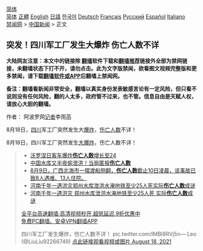  <!-- 面包屑导航 --> <div class="breadcrumb"><!-- GTranslate: https://gtranslate.io/ -->  <div class="switcher notranslate">  <div class="selected">  <a href="#" onclick="return false;"> 简体</a>  </div>  <div class="option">  <a href="https://www.bannedbook.org" onclick="doGTranslate('zh-CN|zh-CN');jQuery('div.switcher div.selected a').html(jQuery(this).html());return false;" title="简体中文" class="nturl selected"> 简体</a>  <a href="https://www.bannedbook.org/zh-tw/" onclick="doGTranslate('zh-CN|zh-TW');jQuery('div.switcher div.selected a').html(jQuery(this).html());return false;" title="繁體中文" class="nturl"> 正體</a>  <a href="https://www.bannedbook.org/en/" onclick="doGTranslate('zh-CN|en');jQuery('div.switcher div.selected a').html(jQuery(this).html());return false;" title="English" class="nturl"> English</a>  <a href="https://www.bannedbook.org/ja/" onclick="doGTranslate('zh-CN|ja');jQuery('div.switcher div.selected a').html(jQuery(this).html());return false;" title="日本語" class="nturl"> 日語</a>  <a href="https://www.bannedbook.org/ko/" onclick="doGTranslate('zh-CN|ko');jQuery('div.switcher div.selected a').html(jQuery(this).html());return false;" title="한국어" class="nturl"> 한국어</a>  <a href="https://www.bannedbook.org/de/" onclick="doGTranslate('zh-CN|de');jQuery('div.switcher div.selected a').html(jQuery(this).html());return false;" title="Deutsch" class="nturl"> Deutsch</a>  <a href="https://www.bannedbook.org/fr/" onclick="doGTranslate('zh-CN|fr');jQuery('div.switcher div.selected a').html(jQuery(this).html());return false;" title="Français" class="nturl"> Français</a>  <a href="https://www.bannedbook.org/ru/" onclick="doGTranslate('zh-CN|ru');jQuery('div.switcher div.selected a').html(jQuery(this).html());return false;" title="Русский" class="nturl"> Русский</a>  <a href="https://www.bannedbook.org/es/" onclick="doGTranslate('zh-CN|es');jQuery('div.switcher div.selected a').html(jQuery(this).html());return false;" title="Español" class="nturl"> Español</a>  <a href="https://www.bannedbook.org/it/" onclick="doGTranslate('zh-CN|it');jQuery('div.switcher div.selected a').html(jQuery(this).html());return false;" title="Italiano" class="nturl"> Italiano</a>  </div>  </div>      <div class='breadcrumb-sub'><!-- Breadcrumb NavXT 6.3.0 --> <a href="https://www.bannedbook.org/" class="home">禁闻网</a> &gt; <a href="https://www.bannedbook.org/bnews/cnnews/" class="category">中国新闻</a> &gt; 正文</div></div><h2>突发！四川军工厂发生大爆炸 伤亡人数不详</h2> <p class="notice"><b>大陆网友注意：本文中的链接除 <a href="https://github.com/bannedbook/fanqiang" >翻墙</a>软件下载和<a href="https://github.com/killgcd/justmysocks/blob/master/README.md">翻墙推荐</a>链接外全部为禁网链接，未翻墙状态下打不开，请勿点击。此为文字版禁闻，欲看图文视频完整版和更多禁闻，请下载<a href="https://github.com/bannedbook/fanqiang">翻墙软件或APP</a>后翻墙上禁闻网。</p><p>备注：翻墙看新闻非常安全，翻墙以真实身份发表敏感言论有一定风险，但只看不说则没有任何风险，翻的人太多，政府管不过来，也不管。信息自由是天赋人权，请放心大胆的翻墙。</b></p>  <div class="entry"> <p>作者： 阿波罗网<a href="https://www.bannedbook.org/bnews/tag/%E8%AE%B0%E8%80%85/" class="st_tag internal_tag" rel="tag" title="标签 记者 下的日志">记者</a>李雨菡</p> <p id="summary">8月18日，<a href="https://www.bannedbook.org/bnews/tag/%e5%9b%9b%e5%b7%9d/" class="st_tag internal_tag" rel="tag" title="标签 四川 下的日志">四川</a>军工厂突然发生大<a href="https://www.bannedbook.org/bnews/tag/%e7%88%86%e7%82%b8/" class="st_tag internal_tag" rel="tag" title="标签 爆炸 下的日志">爆炸</a>，<a href="https://www.bannedbook.org/bnews/tag/%E4%BC%A4%E4%BA%A1%E4%BA%BA%E6%95%B0/" class="st_tag internal_tag" rel="tag" title="标签 伤亡人数 下的日志">伤亡人数</a>不详！</p>  <p>8月18日，四川军工厂突然发生<a href="https://www.bannedbook.org/bnews/tag/%e5%a4%a7%e7%88%86%e7%82%b8/" class="st_tag internal_tag" rel="tag" title="标签 大爆炸 下的日志">大爆炸</a>，伤亡人数不详！</p> <blockquote><ul class='op-related-articles' title='相关阅读'> <li><a href='https://www.bannedbook.org/bnews/baitai/20210816/1607079.html' target='_blank'>沃罗涅日客车爆炸<b>伤亡人数</b>增长至24</a></li> <li><a href='https://www.bannedbook.org/bnews/cnnews/20210811/1604114.html' target='_blank'>中国水库又半夜偷泄洪！当局匿报<b>伤亡人数</b></a></li> <li><a href='https://www.bannedbook.org/bnews/bannedvideo/20210810/1603645.html' target='_blank'>8月9日，广西北海市一摆渡船侧翻，<b>伤亡人数</b>截止10日凌晨，该事故已致8人遇难、13人住院。</a></li> <li><a href='https://www.bannedbook.org/bnews/baitai/20210721/1591549.html' target='_blank'>河南千年一遇洪灾郑州水库泄洪水淹地铁至少25人死实际<b>伤亡人数</b>成谜</a></li> <li><a href='https://www.bannedbook.org/bnews/headline/20210721/1591442.html' target='_blank'>河南千年一遇洪灾 郑州水库泄洪水淹地铁至少25人死 实际<b>伤亡人数</b>成谜</a></li> </ul> <p class="texttj"> <a href="https://github.com/bannedbook/fanqiang/wiki/V2ray%E6%9C%BA%E5%9C%BA" target="_blank">全平台高速翻墙:高清视频秒开,超低延迟,9折优惠中</a><br/> <a href="https://github.com/bannedbook/fanqiang/wiki/%E7%A6%81%E9%97%BB%E7%BD%91%E5%AE%89%E5%8D%93%E7%BF%BB%E5%A2%99%E6%96%B0%E9%97%BBAPP" target="_blank">免费PC翻墙、安卓VPN翻墙APP</a></p> <p>四川军工厂发生爆炸，伤亡人数不详！ pic.twitter.com/lMBI8RVj5n— Leo   (@LiuLiu92266749) <a href="https://twitter.com/LiuLiu92266749/status/1427914629317939200?ref_src=twsrc%5Etfw">点此链接观看视频或图片 August 18, 2021</a></p></blockquote> </p> <a name='sharetosocial'></a>  <div style="margin-bottom:5px;padding-bottom:5px;clear:both"> <div id="archive-pix-1" class="banner-ads"> <!-- AuctionX Display platform tag START --> <div id="26318x728x90x621x_ADSLOT2" clicktrack="%%CLICK_URL_ESC%%"></div> <!-- AuctionX Display platform tag END --> </div> <div id="archive-pix-2" class="banner-ads"> <!-- AuctionX Display platform tag START --> <div id="26315x300x250x621x_ADSLOT2" clicktrack="%%CLICK_URL_ESC%%"></div> <!-- AuctionX Display platform tag END --> </div> </div>  <div id="archive-pix-1" class="banner-ads"> <!-- AuctionX Display platform tag START --> <div id="26318x728x90x621x_ADSLOT3" clicktrack="%%CLICK_URL_ESC%%"></div> <!-- AuctionX Display platform tag END --> </div> </div><!--END ENTRY--> 